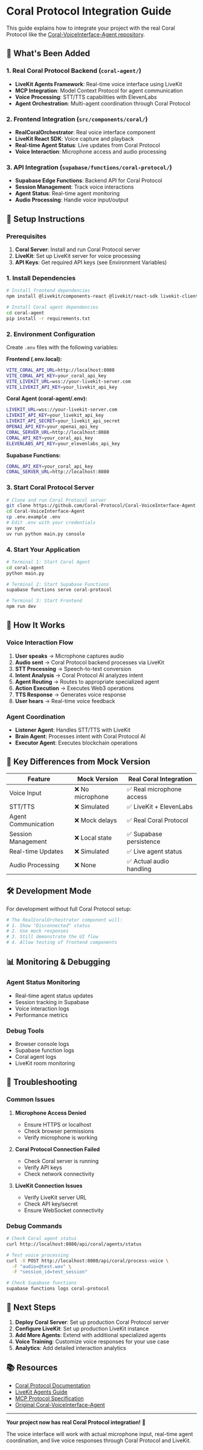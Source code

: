# Coral Protocol Integration Guide

This guide explains how to integrate your project with the real Coral Protocol like the [Coral-VoiceInterface-Agent repository](https://github.com/Coral-Protocol/Coral-VoiceInterface-Agent).

## 🚀 What's Been Added

### 1. Real Coral Protocol Backend (`coral-agent/`)
- **LiveKit Agents Framework**: Real-time voice interface using LiveKit
- **MCP Integration**: Model Context Protocol for agent communication
- **Voice Processing**: STT/TTS capabilities with ElevenLabs
- **Agent Orchestration**: Multi-agent coordination through Coral Protocol

### 2. Frontend Integration (`src/components/coral/`)
- **RealCoralOrchestrator**: Real voice interface component
- **LiveKit React SDK**: Voice capture and playback
- **Real-time Agent Status**: Live updates from Coral Protocol
- **Voice Interaction**: Microphone access and audio processing

### 3. API Integration (`supabase/functions/coral-protocol/`)
- **Supabase Edge Functions**: Backend API for Coral Protocol
- **Session Management**: Track voice interactions
- **Agent Status**: Real-time agent monitoring
- **Audio Processing**: Handle voice input/output

## 🔧 Setup Instructions

### Prerequisites
1. **Coral Server**: Install and run Coral Protocol server
2. **LiveKit**: Set up LiveKit server for voice processing
3. **API Keys**: Get required API keys (see Environment Variables)

### 1. Install Dependencies

```bash
# Install frontend dependencies
npm install @livekit/components-react @livekit/react-sdk livekit-client

# Install Coral agent dependencies
cd coral-agent
pip install -r requirements.txt
```

### 2. Environment Configuration

Create `.env` files with the following variables:

**Frontend (.env.local):**
```bash
VITE_CORAL_API_URL=http://localhost:8080
VITE_CORAL_API_KEY=your_coral_api_key
VITE_LIVEKIT_URL=wss://your-livekit-server.com
VITE_LIVEKIT_API_KEY=your_livekit_api_key
```

**Coral Agent (coral-agent/.env):**
```bash
LIVEKIT_URL=wss://your-livekit-server.com
LIVEKIT_API_KEY=your_livekit_api_key
LIVEKIT_API_SECRET=your_livekit_api_secret
OPENAI_API_KEY=your_openai_api_key
CORAL_SERVER_URL=http://localhost:8080
CORAL_API_KEY=your_coral_api_key
ELEVENLABS_API_KEY=your_elevenlabs_api_key
```

**Supabase Functions:**
```bash
CORAL_API_KEY=your_coral_api_key
CORAL_SERVER_URL=http://localhost:8080
```

### 3. Start Coral Protocol Server

```bash
# Clone and run Coral Protocol server
git clone https://github.com/Coral-Protocol/Coral-VoiceInterface-Agent.git
cd Coral-VoiceInterface-Agent
cp .env.example .env
# Edit .env with your credentials
uv sync
uv run python main.py console
```

### 4. Start Your Application

```bash
# Terminal 1: Start Coral Agent
cd coral-agent
python main.py

# Terminal 2: Start Supabase Functions
supabase functions serve coral-protocol

# Terminal 3: Start Frontend
npm run dev
```

## 🎯 How It Works

### Voice Interaction Flow
1. **User speaks** → Microphone captures audio
2. **Audio sent** → Coral Protocol backend processes via LiveKit
3. **STT Processing** → Speech-to-text conversion
4. **Intent Analysis** → Coral Protocol AI analyzes intent
5. **Agent Routing** → Routes to appropriate specialized agent
6. **Action Execution** → Executes Web3 operations
7. **TTS Response** → Generates voice response
8. **User hears** → Real-time voice feedback

### Agent Coordination
- **Listener Agent**: Handles STT/TTS with LiveKit
- **Brain Agent**: Processes intent with Coral Protocol AI
- **Executor Agent**: Executes blockchain operations

## 🔗 Key Differences from Mock Version

| Feature | Mock Version | Real Coral Integration |
|---------|-------------|----------------------|
| Voice Input | ❌ No microphone | ✅ Real microphone access |
| STT/TTS | ❌ Simulated | ✅ LiveKit + ElevenLabs |
| Agent Communication | ❌ Mock delays | ✅ Real Coral Protocol |
| Session Management | ❌ Local state | ✅ Supabase persistence |
| Real-time Updates | ❌ Simulated | ✅ Live agent status |
| Audio Processing | ❌ None | ✅ Actual audio handling |

## 🛠️ Development Mode

For development without full Coral Protocol setup:

```bash
# The RealCoralOrchestrator component will:
# 1. Show "Disconnected" status
# 2. Use mock responses
# 3. Still demonstrate the UI flow
# 4. Allow testing of frontend components
```

## 📊 Monitoring & Debugging

### Agent Status Monitoring
- Real-time agent status updates
- Session tracking in Supabase
- Voice interaction logs
- Performance metrics

### Debug Tools
- Browser console logs
- Supabase function logs
- Coral agent logs
- LiveKit room monitoring

## 🚨 Troubleshooting

### Common Issues

1. **Microphone Access Denied**
   - Ensure HTTPS or localhost
   - Check browser permissions
   - Verify microphone is working

2. **Coral Protocol Connection Failed**
   - Check Coral server is running
   - Verify API keys
   - Check network connectivity

3. **LiveKit Connection Issues**
   - Verify LiveKit server URL
   - Check API key/secret
   - Ensure WebSocket connectivity

### Debug Commands

```bash
# Check Coral agent status
curl http://localhost:8080/api/coral/agents/status

# Test voice processing
curl -X POST http://localhost:8080/api/coral/process-voice \
  -F "audio=@test.wav" \
  -F "session_id=test_session"

# Check Supabase functions
supabase functions logs coral-protocol
```

## 🎉 Next Steps

1. **Deploy Coral Server**: Set up production Coral Protocol server
2. **Configure LiveKit**: Set up production LiveKit instance
3. **Add More Agents**: Extend with additional specialized agents
4. **Voice Training**: Customize voice responses for your use case
5. **Analytics**: Add detailed interaction analytics

## 📚 Resources

- [Coral Protocol Documentation](https://coral-protocol.com/docs)
- [LiveKit Agents Guide](https://docs.livekit.io/agents/)
- [MCP Protocol Specification](https://modelcontextprotocol.io/)
- [Original Coral-VoiceInterface-Agent](https://github.com/Coral-Protocol/Coral-VoiceInterface-Agent)

---

**Your project now has real Coral Protocol integration!** 🎊

The voice interface will work with actual microphone input, real-time agent coordination, and live voice responses through Coral Protocol and LiveKit.

